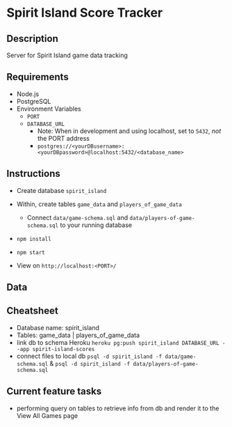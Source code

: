 # Spirit Island Score Tracker

## Description
Server for Spirit Island game data tracking

## Requirements 
- Node.js
- PostgreSQL
- Environment Variables
  - `PORT`
  - `DATABASE_URL`
    - Note: When in development and using localhost, set to `5432`, *not* the PORT address
    - `postgres://<yourDBusername>:<yourDBpassword>@localhost:5432/<database_name>`

## Instructions
- Create database `spirit_island`
- Within, create tables `game_data` and `players_of_game_data`
  - Connect `data/game-schema.sql` and `data/players-of-game-schema.sql` to your running database
    
- `npm install`
- `npm start`
- View on `http://localhost:<PORT>/`

## Data

## Cheatsheet
- Database name: spirit_island
- Tables: game_data | players_of_game_data
- link db to schema Heroku `heroku pg:push spirit_island DATABASE_URL --app spirit-island-scores`
- connect files to local db `psql -d spirit_island -f data/game-schema.sql` & `psql -d spirit_island -f data/players-of-game-schema.sql`

## Current feature tasks
- performing query on tables to retrieve info from db and render it to the View All Games page